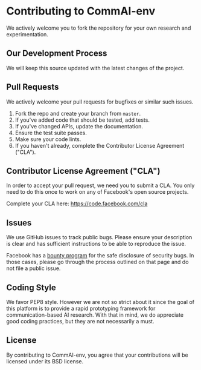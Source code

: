 # Contributing to CommAI-env
We actively welcome you to fork the repository for your own research and experimentation.

## Our Development Process
We will keep this source updated with the latest changes of the project.

## Pull Requests
We actively welcome your pull requests for bugfixes or similar such issues.

1. Fork the repo and create your branch from `master`.
2. If you've added code that should be tested, add tests.
3. If you've changed APIs, update the documentation.
4. Ensure the test suite passes.
5. Make sure your code lints.
6. If you haven't already, complete the Contributor License Agreement ("CLA").

## Contributor License Agreement ("CLA")
In order to accept your pull request, we need you to submit a CLA. You only need
to do this once to work on any of Facebook's open source projects.

Complete your CLA here: <https://code.facebook.com/cla>

## Issues
We use GitHub issues to track public bugs. Please ensure your description is
clear and has sufficient instructions to be able to reproduce the issue.

Facebook has a [bounty program](https://www.facebook.com/whitehat/) for the safe
disclosure of security bugs. In those cases, please go through the process
outlined on that page and do not file a public issue.

## Coding Style
We favor PEP8 style. However we are not so strict about it since the goal of this platform
is to provide a rapid prototyping framework for communication-based AI research.
With that in mind, we do appreciate good coding practices, but they are not necessarily
a must.

## License
By contributing to CommAI-env, you agree that your contributions will be
licensed under its BSD license.
